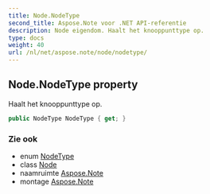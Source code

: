```yaml
---
title: Node.NodeType
second_title: Aspose.Note voor .NET API-referentie
description: Node eigendom. Haalt het knooppunttype op.
type: docs
weight: 40
url: /nl/net/aspose.note/node/nodetype/
---
```

## Node.NodeType property

Haalt het knooppunttype op.

```csharp
public NodeType NodeType { get; }
```

### Zie ook

* enum [NodeType](../../nodetype/)
* class [Node](../)
* naamruimte [Aspose.Note](../../node/)
* montage [Aspose.Note](../../../)


